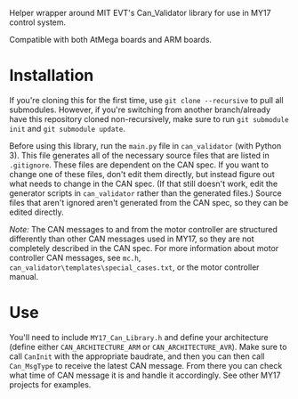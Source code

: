 Helper wrapper around MIT EVT's Can_Validator library for use in MY17 control system.

Compatible with both AtMega boards and ARM boards.

# Installation
If you're cloning this for the first time, use `git clone --recursive` to pull all submodules.
However, if you're switching from another branch/already have this repository cloned non-recursively,
make sure to run `git submodule init` and `git submodule update`.

Before using this library, run the `main.py` file in `can_validator` (with Python 3). This file
generates all of the necessary source files that are listed in `.gitignore`.
These files are dependent on the CAN spec. If you want to change one of these files, don't edit them
directly, but instead figure out what needs to change in the CAN spec. (If that
still doesn't work, edit the generator scripts in `can_validator` rather than
the generated files.) Source files that aren't ignored aren't generated from the
CAN spec, so they can be edited directly.

*Note:* The CAN messages to and from the motor controller are structured
differently than other CAN messages used in MY17, so they are not completely
described in the CAN spec. For more information about motor controller CAN
messages, see `mc.h`, `can_validator\templates\special_cases.txt`, or the motor
controller manual.

# Use
You'll need to include `MY17_Can_Library.h` and define your architecture (define either `CAN_ARCHITECTURE_ARM` or `CAN_ARCHITECTURE_AVR`). Make sure to call `CanInit` with the appropriate baudrate, and then you can then call `Can_MsgType` to receive the latest CAN message. From there you can check what time of CAN message it is and handle it accordingly. See other MY17 projects for examples.
